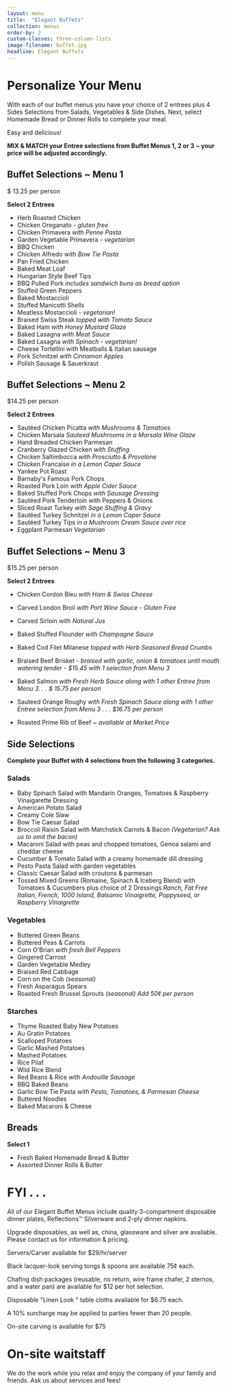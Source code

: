 ```yaml
---
layout: menu
title:  "Elegant Buffets"
collection: menus
order-by: 2
custom-classes: three-column-lists
image-filename: buffet.jpg
headline: Elegant Buffets
---
```


# Personalize Your Menu

With each of our buffet menus you have your choice of 2 entrees plus 4 Sides Selections from Salads, Vegetables & Side Dishes.  Next, select Homemade Bread or Dinner Rolls to complete your meal.

Easy and delicious!

**MIX & MATCH your Entree selections from Buffet Menus 1, 2 or 3 ~ your price will be adjusted accordingly.**

## Buffet Selections ~ Menu 1

$ 13.25 per person

**Select 2 Entrees**

- Herb Roasted Chicken
- Chicken Oreganato - *gluten free*
- Chicken Primavera *with Penne Pasta*
- Garden Vegetable Primavera - *vegetarian*
- BBQ Chicken
- Chicken Alfredo *with Bow Tie Pasta*
- Pan Fried Chicken
- Baked Meat Loaf
- Hungarian Style Beef Tips
- BBQ Pulled Pork *includes sandwich buns as bread option*
- Stuffed Green Peppers
- Baked Mostaccioli
- Stuffed Manicotti Shells
- Meatless Mostaccioli - *vegetarian!*
- Braised Swiss Steak *topped with Tomato Sauce*
- Baked Ham *with Honey Mustard Glaze*
- Baked Lasagna *with Meat Sauce*
- Baked Lasagna *with Spinach - vegetarian!*
- Cheese Tortellini with Meatballs & Italian sausage
- Pork Schnitzel *with Cinnamon Apples*
- Polish Sausage & Sauerkraut


## Buffet Selections ~ Menu 2

$14.25 per person

**Select 2 Entrees**

- Sautéed Chicken Picatta *with Mushrooms & Tomatoes*
- Chicken Marsala *Sauteed Mushrooms in a Marsala Wine Glaze*
- Hand Breaded Chicken Parmesan
- Cranberry Glazed Chicken *with Stuffing*
- Chicken Saltimbocca *with Prosciutto & Provolone*
- Chicken Francaise *in a Lemon Caper Sauce*
- Yankee Pot Roast
- Barnaby's Famous Pork Chops
- Roasted Pork Loin *with Apple Cider Sauce*
- Baked Stuffed Pork Chops *with Sausage Dressing*
- Sautéed Pork Tenderloin with Peppers & Onions
- Sliced Roast Turkey *with Sage Stuffing & Gravy*
- Sautéed Turkey Schnitzel *in a Lemon Caper Sauce*
- Sautéed Turkey Tips *in a Mushroom Cream Sauce over rice*
- Eggplant Parmesan *Vegetarian*


## Buffet Selections ~ Menu 3

$15.25 per person

**Select 2 Entrees**


- Chicken Cordon Bleu *with Ham & Swiss Cheese*
- Carved London Broil *with Port Wine Sauce - Gluten Free*
- Carved Sirloin *with Natural Jus*
- Baked Stuffed Flounder *with Champagne Sauce*
- Baked Cod Filet Milanese *topped with Herb Seasoned Bread Crumbs*

- Braised Beef Brisket - *braised with garlic, onion & tomatoes until mouth watering tender - $15.45 with 1 selection from Menu 3*

- Baked Salmon *with Fresh Herb Sauce along with 1 other Entree from Menu 3. . . $ 15.75 per person*

- Sauteed Orange Roughy *with Fresh Spinach Sauce along with 1 other Entree selection from Menu 3 . . . $16.75 per person*

- Roasted Prime Rib of Beef  ~  *available at Market Price*


## Side Selections

**Complete your Buffet with 4 selections from the following 3 categories.**



### Salads

- Baby Spinach Salad
with Mandarin Oranges, Tomatoes & Raspberry Vinaigarette Dressing
- American Potato Salad
- Creamy Cole Slaw
- Bow Tie Caesar Salad
- Broccoli Raisin Salad
with Matchstick Carrots & Bacon *(Vegetarian? Ask us to omit the bacon)*
- Macaroni Salad
with peas and chopped tomatoes, Genoa salami and cheddar cheese
- Cucumber & Tomato Salad with a creamy homemade dill dressing
- Pesto Pasta Salad
with garden vegetables
- Classic Caesar Salad
with croutons & parmesan
- Tossed Mixed Greens (Romaine, Spinach & Iceberg Blend)
with Tomatoes & Cucumbers
plus choice of 2 Dressings *Ranch, Fat Free Italian, French, 1000 Island, Balsamic Vinaigrette, Poppyseed, or Raspberry Vinaigrette*

### Vegetables

- Buttered Green Beans
- Buttered Peas & Carrots
- Corn O'Brian *with fresh Bell Peppers*
- Gingered Carrost
- Garden Vegetable Medley
- Braised Red Cabbage
- Corn on the Cob *(seasonal)*
- Fresh Asparagus Spears
- Roasted Fresh Brussel Sprouts *(seasonal) Add 50¢ per person*


### Starches

- Thyme Roasted Baby New Potatoes
- Au Gratin Potatoes
- Scalloped Potatoes
- Garlic Mashed Potatoes
- Mashed Potatoes
- Rice Pilaf
- Wild Rice Blend
- Red Beans & Rice *with Andouille Sausage*
- BBQ Baked Beans
- Garlic Bow Tie Pasta *with Pesto, Tomatoes, & Parmesan Cheese*
- Buttered Noodles
- Baked Macaroni & Cheese


## Breads

**Select 1**

- Fresh Baked Homemade Bread & Butter
- Assorted Dinner Rolls & Butter


# FYI . . .

All of our Elegant Buffet Menus include quality 3-compartment disposable dinner plates, Reflections™ Silverware and 2-ply dinner napkins.

Upgrade disposables, as well as, china, glassware and silver are available.  Please contact us for information & pricing.

Servers/Carver available for $29/hr/server

Black lacquer-look serving tongs & spoons are available 75¢ each.

Chafing dish packages (reusable, no return, wire frame chafer, 2 sternos, and a water pan) are available for $12 per hot selection.

Disposable "Linen Look " table cloths available for $6.75 each.

A 10% surcharge may be applied to parties fewer than 20 people.

On-site carving is available for $75

# On-site waitstaff

We do the work while you relax and enjoy the company of your family and friends. Ask us about services and fees!
